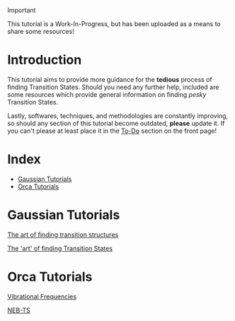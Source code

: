 > [!IMPORTANT]  
> This tutorial is a Work-In-Progress, but has been uploaded as a means to share some resources!

# Introduction
This tutorial aims to provide more guidance for the **tedious** process of finding Transition States. Should you need any further help, included are some resources which provide general information on finding *pesky* Transition States.

Lastly, softwares, techniques, and methodologies are constantly improving, so should any section of this tutorial become outdated, **please** update it. If you can't please at least place it in the [To-Do](../../README.md/to-do) section on the front page!

# Index
- [Gaussian Tutorials](#gaussian-tutorials)
- [Orca Tutorials](#orca-tutorials)

# Gaussian Tutorials
[The art of finding transition structures](https://thisisntnathan.github.io/dftCourse/LongCourse/transitionStructureSearch.html#verification)

[The 'art' of finding Transition States](https://joaquinbarroso.com/2016/05/26/the-art-of-finding-transition-states-part-1/)

# Orca Tutorials
[Vibrational Frequencies](https://www.faccts.de/docs/orca/5.0/tutorials/prop/freq.html)

[NEB-TS](https://www.faccts.de/docs/orca/5.0/tutorials/react/nebts.html)

